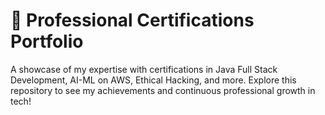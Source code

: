 # 📜 Professional Certifications Portfolio
A showcase of my expertise with certifications in Java Full Stack Development, AI-ML on AWS, Ethical Hacking, and more. Explore this repository to see my achievements and continuous professional growth in tech!
